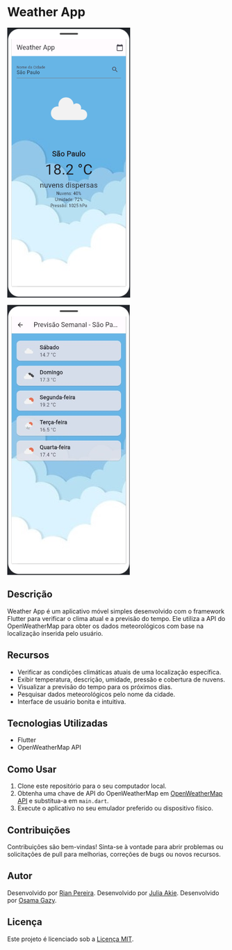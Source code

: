 # Weather App

![Screenshot do Weather App](https://github.com/DevBuulx/Uni9-Weather-APP/blob/Main/assets/screenshot.png)


![Screenshot do Weather App2](https://github.com/DevBuulx/Uni9-Weather-APP/blob/Main/assets/Screenshot2.png)

## Descrição
Weather App é um aplicativo móvel simples desenvolvido com o framework Flutter para verificar o clima atual e a previsão do tempo. Ele utiliza a API do OpenWeatherMap para obter os dados meteorológicos com base na localização inserida pelo usuário.

## Recursos
- Verificar as condições climáticas atuais de uma localização específica.
- Exibir temperatura, descrição, umidade, pressão e cobertura de nuvens.
- Visualizar a previsão do tempo para os próximos dias.
- Pesquisar dados meteorológicos pelo nome da cidade.
- Interface de usuário bonita e intuitiva.

## Tecnologias Utilizadas
- Flutter
- OpenWeatherMap API

## Como Usar
1. Clone este repositório para o seu computador local.
2. Obtenha uma chave de API do OpenWeatherMap em [OpenWeatherMap API](https://openweathermap.org/api) e substitua-a em `main.dart`.
3. Execute o aplicativo no seu emulador preferido ou dispositivo físico.

## Contribuições
Contribuições são bem-vindas! Sinta-se à vontade para abrir problemas ou solicitações de pull para melhorias, correções de bugs ou novos recursos.

## Autor
Desenvolvido por [Rian Pereira](https://github.com/DevBuulx).
Desenvolvido por [Julia Akie](https://github.com/JuAkie).
Desenvolvido por [Osama Gazy](https://github.com/osamagazy).

## Licença
Este projeto é licenciado sob a [Licença MIT](https://github.com/DevBuulx/Uni9-Weather-APP/blob/main/LICENSE).
